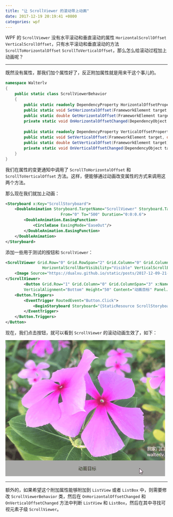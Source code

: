 ```yaml
---
title: "让 ScrollViewer 的滚动带上动画"
date: 2017-12-19 20:19:41 +0800
categories: wpf
---
```


WPF 的 `ScrollViewer` 没有水平滚动和垂直滚动的属性 `HorizontalScrollOffset` `VerticalScrollOffset`，只有水平滚动和垂直滚动的方法 `ScrollToHorizontalOffset` `ScrollToVerticalOffset`，那么怎么给滚动过程加上动画呢？

---

既然没有属性，那我们加个属性好了，反正附加属性就是用来干这个事儿的。

```csharp
namespace Walterlv
{
    public static class ScrollViewerBehavior
    {
        public static readonly DependencyProperty HorizontalOffsetProperty = DependencyProperty.RegisterAttached("HorizontalOffset", typeof(double), typeof(ScrollViewerBehavior), new UIPropertyMetadata(0.0, OnHorizontalOffsetChanged));
        public static void SetHorizontalOffset(FrameworkElement target, double value) => target.SetValue(HorizontalOffsetProperty, value);
        public static double GetHorizontalOffset(FrameworkElement target) => (double)target.GetValue(HorizontalOffsetProperty);
        private static void OnHorizontalOffsetChanged(DependencyObject target, DependencyPropertyChangedEventArgs e) => (target as ScrollViewer)?.ScrollToHorizontalOffset((double)e.NewValue);

        public static readonly DependencyProperty VerticalOffsetProperty = DependencyProperty.RegisterAttached("VerticalOffset", typeof(double), typeof(ScrollViewerBehavior), new UIPropertyMetadata(0.0, OnVerticalOffsetChanged));
        public static void SetVerticalOffset(FrameworkElement target, double value) => target.SetValue(VerticalOffsetProperty, value);
        public static double GetVerticalOffset(FrameworkElement target) => (double)target.GetValue(VerticalOffsetProperty);
        private static void OnVerticalOffsetChanged(DependencyObject target, DependencyPropertyChangedEventArgs e) => (target as ScrollViewer)?.ScrollToVerticalOffset((double)e.NewValue);
    }
}
```

我们在属性的变更通知中调用了 `ScrollToHorizontalOffset` 和 `ScrollToVerticalOffset` 方法。这样，便能够通过动画改变属性的方式来调用这两个方法。

那么现在我们就加上动画：

```xml
<Storyboard x:Key="ScrollStoryboard">
    <DoubleAnimation Storyboard.TargetName="ScrollViewer" Storyboard.TargetProperty="(dualxu:ScrollViewerBehavior.HorizontalOffset)"
                        From="0" To="500" Duration="0:0:0.6">
        <DoubleAnimation.EasingFunction>
            <CircleEase EasingMode="EaseOut"/>
        </DoubleAnimation.EasingFunction>
    </DoubleAnimation>
</Storyboard>
```

添加一些用于测试的按钮和 `ScrollViewer`：

```xml
<ScrollViewer Grid.Row="0" Grid.RowSpan="2" Grid.Column="0" Grid.ColumnSpan="3" x:Name="ScrollViewer"
                HorizontalScrollBarVisibility="Visible" VerticalScrollBarVisibility="Visible">
    <Image Source="https://dualxu.github.io/static/posts/2017-12-09-21-19-50.png" Width="1000"/>
</ScrollViewer>
        <Button Grid.Row="1" Grid.Column="0" Grid.ColumnSpan="3" x:Name="ConnectionDestination"
        VerticalAlignment="Bottom" Height="50" Content="动画目标" Panel.ZIndex="1">
    <Button.Triggers>
        <EventTrigger RoutedEvent="Button.Click">
            <BeginStoryboard Storyboard="{StaticResource ScrollStoryboard}"/>
        </EventTrigger>
    </Button.Triggers>
</Button>
```

现在，我们点击按钮，就可以看到 `ScrollViewer` 的滚动动画生效了，如下：

![动画效果](/static/posts/2017-12-19-scroll-viewer-animation.gif)

---

额外的，如果希望这个附加属性能够附加到 `ListView` 或者 `ListBox` 中，则需要修改 `ScrollViewerBehavior` 类，然后在 `OnHorizontalOffsetChanged` 和 `OnVerticalOffsetChanged` 方法中判断 `ListView` 和 `ListBox`，然后在其中寻找可视元素子级 `ScrollViewer`。
